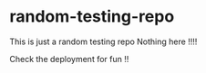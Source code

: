 # random-testing-repo
This is just a random testing repo
Nothing here !!!!

Check the deployment for fun !!
